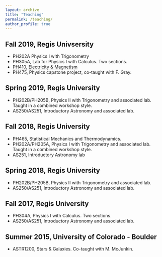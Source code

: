 ```yaml
---
layout: archive
title: "Teaching"
permalink: /teaching/
author_profile: true
---
```




## Fall 2019, Regis Univsersity
* PH202A Physics I with Trigonometry
* PH305A, Lab for Physics I with Calculus. Two sections.
* [PH410, Electricity & Magnetism](/ph410f19/)
* PH475, Physics capstone project, co-taught with F. Gray.

## Spring 2019, Regis University
* PH202B/PH205B, Physics II with Trigonometry and associated lab. Taught in a combined workshop style.
* AS250/AS251, Introductory Astronomy and associated lab.

## Fall 2018, Regis University
* PH465, Statistical Mechanics and Thermodynamics.
* PH202A/PH205A, Physics I with Trigonometry and associated lab. Taught in a combined workshop style.
* AS251, Introductory Astronomy lab

## Spring 2018, Regis University
* PH202B/PH205B, Physics II with Trigonometry and associated lab.
* AS250/AS251, Introductory Astronomy and associated lab.

## Fall 2017, Regis University
* PH304A, Physics I with Calculus. Two sections.
* AS250/AS251, Introductory Astronomy and associated lab.

## Summer 2015, University of Colorado - Boulder
* ASTR1200, Stars & Galaxies. Co-taught with M. McJunkin.

<!--
{% include base_path %}

{% for post in site.teaching reversed %}
  {% include archive-single.html %}
{% endfor %}
-->
